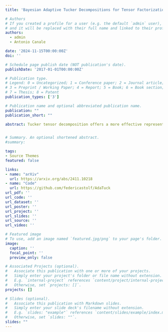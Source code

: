 ```yaml
---
title: 'Bayesian Adaptive Tucker Decompositions for Tensor Factorization'

# Authors
# If you created a profile for a user (e.g. the default `admin` user), write the username (folder name) here
# and it will be replaced with their full name and linked to their profile.
authors:
  - admin
  - Antonio Canale

date: '2024-11-15T00:00:00Z'
doi: ''

# Schedule page publish date (NOT publication's date).
publishDate: '2017-01-01T00:00:00Z'

# Publication type.
# Legend: 0 = Uncategorized; 1 = Conference paper; 2 = Journal article;
# 3 = Preprint / Working Paper; 4 = Report; 5 = Book; 6 = Book section;
# 7 = Thesis; 8 = Patent
publication_types: ['3']

# Publication name and optional abbreviated publication name.
publication: ""
publication_short: ""

abstract: Tucker tensor decomposition offers a more effective representation for multiway data compared to the widely used PARAFAC model. However, its flexibility brings the challenge of selecting the appropriate latent multi-rank. To overcome the issue of pre-selecting the latent multi-rank, we introduce a Bayesian adaptive Tucker decomposition model that infers the multi-rank automatically via an infinite increasing shrinkage prior. The model introduces local sparsity in the core tensor, inducing rich and at the same time parsimonious dependency structures. Posterior inference proceeds via an efficient adaptive Gibbs sampler, supporting both continuous and binary data and allowing for straightforward missing data imputation when dealing with incomplete multiway data. We discuss fundamental properties of the proposed modeling framework, providing theoretical justification. Simulation studies and applications to chemometrics and complex ecological data offer compelling evidence of its advantages over existing tensor factorization methods.


# Summary. An optional shortened abstract.
#summary:

tags:
- Source Themes
featured: false

links:
- name: "arXiv"
  url: https://arxiv.org/abs/2411.10218
- name: "Code"
  url: https://github.com/federicastolf/AdaTuck
url_pdf: ''
url_code: ''
url_dataset: ''
url_poster: ''
url_project: ''
url_slides: ''
url_source: ''
url_video: ''

# Featured image
# To use, add an image named `featured.jpg/png` to your page's folder.
image:
  caption: ''
  focal_point: ''
  preview_only: false

# Associated Projects (optional).
#   Associate this publication with one or more of your projects.
#   Simply enter your project's folder or file name without extension.
#   E.g. `internal-project` references `content/project/internal-project/index.md`.
#   Otherwise, set `projects: []`.
projects: []

# Slides (optional).
#   Associate this publication with Markdown slides.
#   Simply enter your slide deck's filename without extension.
#   E.g. `slides: "example"` references `content/slides/example/index.md`.
#   Otherwise, set `slides: ""`.
slides: ""
---
```


